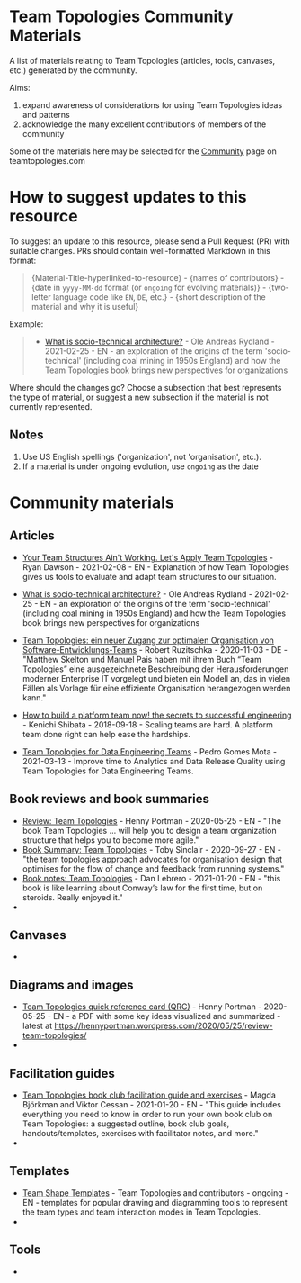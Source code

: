 # Team Topologies Community Materials
A list of materials relating to Team Topologies (articles, tools, canvases, etc.) generated by the community.

Aims: 

1. expand awareness of considerations for using Team Topologies ideas and patterns
2. acknowledge the many excellent contributions of members of the community

Some of the materials here may be selected for the [Community](https://teamtopologies.com/community) page on teamtopologies.com

# How to suggest updates to this resource

To suggest an update to this resource, please send a Pull Request (PR) with suitable changes. PRs should contain well-formatted Markdown in this format:

> {Material-Title-hyperlinked-to-resource} - {names of contributors} - {date in `yyyy-MM-dd` format (or `ongoing` for evolving materials)} - {two-letter language code like `EN`, `DE`, etc.} - {short description of the material and why it is useful}

Example:

> * [What is socio-technical architecture?](https://www.oleandreasrydland.com/socio-technical-architecture/) - Ole Andreas Rydland - 2021-02-25 - EN - an exploration of the origins of the term 'socio-technical' (including coal mining in 1950s England) and how the Team Topologies book brings new perspectives for organizations 

Where should the changes go? Choose a subsection that best represents the type of material, or suggest a new subsection if the material is not currently represented.

## Notes

1. Use US English spellings ('organization', not 'organisation', etc.).
2. If a material is under ongoing evolution, use `ongoing` as the date

# Community materials

## Articles


* [Your Team Structures Ain't Working. Let's Apply Team Topologies](https://betterprogramming.pub/your-team-structures-aint-working-let-s-apply-team-topologies-470e8d4f7fe5?gi=b4b2f461699f) - Ryan Dawson - 2021-02-08 - EN - Explanation of how Team Topologies gives us tools to evaluate and adapt team structures to our situation. 
* [What is socio-technical architecture?](https://www.oleandreasrydland.com/socio-technical-architecture/) - Ole Andreas Rydland - 2021-02-25 - EN - an exploration of the origins of the term 'socio-technical' (including coal mining in 1950s England) and how the Team Topologies book brings new perspectives for organizations 
* [Team Topologies: ein neuer Zugang zur optimalen Organisation von Software-Entwicklungs-Teams](https://teamtopologies.com/news/2020/10/26/team-topologies-ein-neuer-zugang-zur-optimalen-organisation-von-software-entwicklungs-teams) - Robert Ruzitschka - 2020-11-03 - DE - "Matthew Skelton und Manuel Pais haben mit ihrem Buch “Team Topologies” eine ausgezeichnete Beschreibung der Herausforderungen moderner Enterprise IT vorgelegt und bieten ein Modell an, das in vielen Fällen als Vorlage für eine effiziente Organisation herangezogen werden kann."
* [How to build a platform team now! the secrets to successful engineering](https://medium.com/faun/how-to-build-a-platform-team-now-the-secrets-to-successful-engineering-8a9b6a4d2c8) - Kenichi Shibata - 2018-09-18 - Scaling teams are hard. A platform team done right can help ease the hardships.

* [Team Topologies for Data Engineering Teams](https://pedrogomesmota.medium.com/team-topologies-for-data-engineering-teams-a15c5eb3849c) - Pedro Gomes Mota - 2021-03-13 - Improve time to Analytics and Data Release Quality using Team Topologies for Data Engineering Teams.

## Book reviews and book summaries

* [Review: Team Topologies](https://hennyportman.wordpress.com/2020/05/25/review-team-topologies/) - Henny Portman - 2020-05-25 - EN - "The book Team Topologies ... will help you to design a team organization structure that helps you to become more agile."
* [Book Summary: Team Topologies](https://www.tobysinclair.com/post/book-summary-team-topologies-organizing-business-and-technology-teams-for-fast-flow) - Toby Sinclair - 2020-09-27 - EN - "the team topologies approach advocates for organisation design that optimises for the flow of change and feedback from running systems."
* [Book notes: Team Topologies](https://danlebrero.com/2021/01/20/team-topologies-summary/) - Dan Lebrero - 2021-01-20 - EN - "this book is like learning about Conway’s law for the first time, but on steroids. Really enjoyed it."
* 

## Canvases

* 

## Diagrams and images

* [Team Topologies quick reference card (QRC)](https://hennyportman.files.wordpress.com/2020/05/qrc-team-topologies-200525-v1.0-1.pdf) - Henny Portman - 2020-05-25 - EN - a PDF with some key ideas visualized and summarized - latest at https://hennyportman.wordpress.com/2020/05/25/review-team-topologies/
* 

## Facilitation guides

* [Team Topologies book club facilitation guide and exercises](https://docs.google.com/document/d/1UZx7dnGnJfU7SwmlWKERKvvQS9PmaRrwu_zmKggnmmY/edit#) - Magda Björkman and Viktor Cessan - 2021-01-20 - EN - "This guide includes everything you need to know in order to run your own book club on Team Topologies: a suggested outline, book club goals, handouts/templates, exercises with facilitator notes, and more."
* 

## Templates

* [Team Shape Templates](https://github.com/TeamTopologies/Team-Shape-Templates) - Team Topologies and contributors - ongoing - EN - templates for popular drawing and diagramming tools to represent the team types and team interaction modes in Team Topologies.
* 

## Tools

* 
